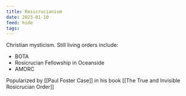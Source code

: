 ```yaml
---
title: Rosicrucianism
date: 2023-01-10
feed: hide
tags:
---
```


Christian mysticism. Still living orders include:
- BOTA
- Rosicrucian Fellowship in Oceanside
- AMORC 

Popularized by [[Paul Foster Case]] in his book [[The True and Invisible Rosicrucian Order]]
